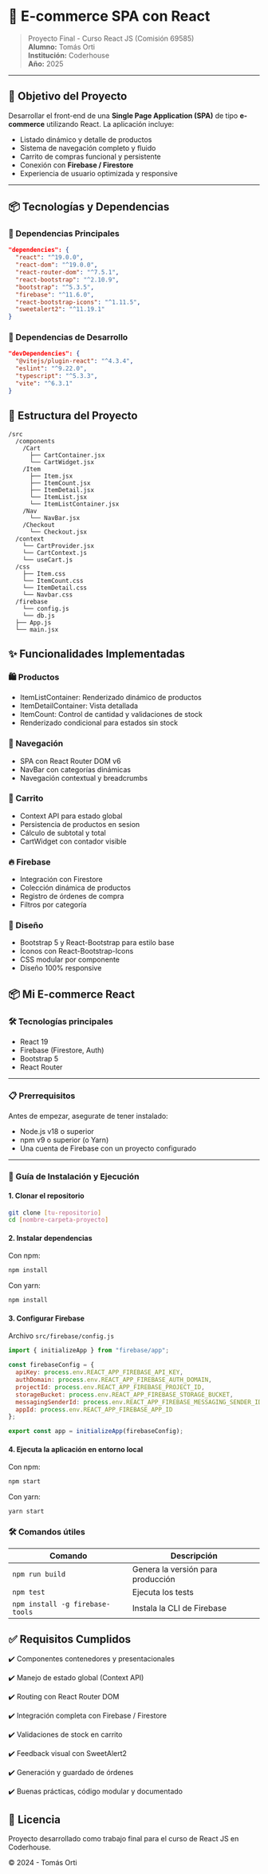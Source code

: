 # 🛒 E-commerce SPA con React

> Proyecto Final - Curso React JS (Comisión 69585)  
> **Alumno:** Tomás Orti  
> **Institución:** Coderhouse  
> **Año:** 2025

---

## 🚀 Objetivo del Proyecto

Desarrollar el front-end de una **Single Page Application (SPA)** de tipo **e-commerce** utilizando React. La aplicación incluye:

- Listado dinámico y detalle de productos
- Sistema de navegación completo y fluido
- Carrito de compras funcional y persistente
- Conexión con **Firebase / Firestore**
- Experiencia de usuario optimizada y responsive

---

## 📦 Tecnologías y Dependencias

### 📁 Dependencias Principales

```json
"dependencies": {
  "react": "^19.0.0",
  "react-dom": "^19.0.0",
  "react-router-dom": "^7.5.1",
  "react-bootstrap": "^2.10.9",
  "bootstrap": "^5.3.5",
  "firebase": "^11.6.0",
  "react-bootstrap-icons": "^1.11.5",
  "sweetalert2": "^11.19.1"
}
```

### 🧪 Dependencias de Desarrollo
```json
"devDependencies": {
  "@vitejs/plugin-react": "^4.3.4",
  "eslint": "^9.22.0",
  "typescript": "^5.3.3",
  "vite": "^6.3.1"
}
```

## 📂 Estructura del Proyecto

```plaintext
/src
  /components
    /Cart
      ├── CartContainer.jsx
      └── CartWidget.jsx
    /Item
      ├── Item.jsx
      ├── ItemCount.jsx
      ├── ItemDetail.jsx
      └── ItemList.jsx
      └── ItemListContainer.jsx
    /Nav
      └── NavBar.jsx
    /Checkout
      └── Checkout.jsx
  /context
    └── CartProvider.jsx
    └── CartContext.js
    └── useCart.js
  /css
    ├── Item.css
    └── ItemCount.css
    └── ItemDetail.css
    └── Navbar.css
  /firebase
    └── config.js
    └── db.js
  ├── App.js
  └── main.jsx
```

## ✨ Funcionalidades Implementadas

### 🛍️ Productos
- ItemListContainer: Renderizado dinámico de productos
- ItemDetailContainer: Vista detallada
- ItemCount: Control de cantidad y validaciones de stock
- Renderizado condicional para estados sin stock

### 🧭 Navegación
- SPA con React Router DOM v6
- NavBar con categorías dinámicas
- Navegación contextual y breadcrumbs

### 🛒 Carrito
- Context API para estado global
- Persistencia de productos en sesion
- Cálculo de subtotal y total
- CartWidget con contador visible

### 🔥 Firebase
- Integración con Firestore
- Colección dinámica de productos
- Registro de órdenes de compra
- Filtros por categoría

### 🎨 Diseño
- Bootstrap 5 y React-Bootstrap para estilo base
- Íconos con React-Bootstrap-Icons
- CSS modular por componente
- Diseño 100% responsive

## 📦 Mi E-commerce React

### 🛠 Tecnologías principales

- React 19
- Firebase (Firestore, Auth)
- Bootstrap 5
- React Router

---

### 📋 Prerrequisitos

Antes de empezar, asegurate de tener instalado:

- Node.js v18 o superior
- npm v9 o superior (o Yarn)
- Una cuenta de Firebase con un proyecto configurado

---

### 🚀 Guía de Instalación y Ejecución

#### 1. Clonar el repositorio

```bash
git clone [tu-repositorio]
cd [nombre-carpeta-proyecto]
```

#### 2. Instalar dependencias
Con npm:
```bash
npm install
```

Con yarn:
```bash
npm install
```
#### 3. Configurar Firebase
Archivo ``src/firebase/config.js`` 
```javascript
import { initializeApp } from "firebase/app";

const firebaseConfig = {
  apiKey: process.env.REACT_APP_FIREBASE_API_KEY,
  authDomain: process.env.REACT_APP_FIREBASE_AUTH_DOMAIN,
  projectId: process.env.REACT_APP_FIREBASE_PROJECT_ID,
  storageBucket: process.env.REACT_APP_FIREBASE_STORAGE_BUCKET,
  messagingSenderId: process.env.REACT_APP_FIREBASE_MESSAGING_SENDER_ID,
  appId: process.env.REACT_APP_FIREBASE_APP_ID
};

export const app = initializeApp(firebaseConfig);
```

#### 4. Ejecuta la aplicación en entorno local
Con npm:
```bash
npm start
```
Con yarn:
```yarn
yarn start
```
### 🛠️ Comandos útiles
| Comando                           | Descripción                           |
|----------------------------------|---------------------------------------|
| `npm run build`                  | Genera la versión para producción     |
| `npm test`                       | Ejecuta los tests                     |
| `npm install -g firebase-tools`  | Instala la CLI de Firebase            |


## ✅ Requisitos Cumplidos

✔️ Componentes contenedores y presentacionales

✔️ Manejo de estado global (Context API)

✔️ Routing con React Router DOM

✔️ Integración completa con Firebase / Firestore

✔️ Validaciones de stock en carrito

✔️ Feedback visual con SweetAlert2

✔️ Generación y guardado de órdenes

✔️ Buenas prácticas, código modular y documentado

## 📜 Licencia
Proyecto desarrollado como trabajo final para el curso de React JS en Coderhouse.

© 2024 - Tomás Orti
